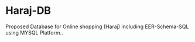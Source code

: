 # Haraj-DB 
Proposed Database for Online shopping (Haraj) including EER-Schema-SQL using MYSQL Platform..
